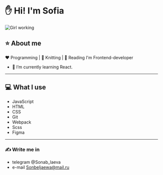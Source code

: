 # ✋ Hi! I'm  Sofia
![Girl working](https://i.pinimg.com/736x/fe/a7/51/fea751c2b085a9a80f140b5e5fdd9787.jpg)

## ⭐ About me
❤️ Programming | 🧡 Knitting | 💙 Reading
 I'm Frontend-developer
- 🌱 I’m currently learning React.
---
## 💻 What I use
- JavaScript
- HTML
- CSS
- Git
- Webpack
- Scss
- Figma
---
### ✍️ Write me in
- telegram @Sonab_laeva
- e-mail Sonbeljaewa@mail.ru
  
